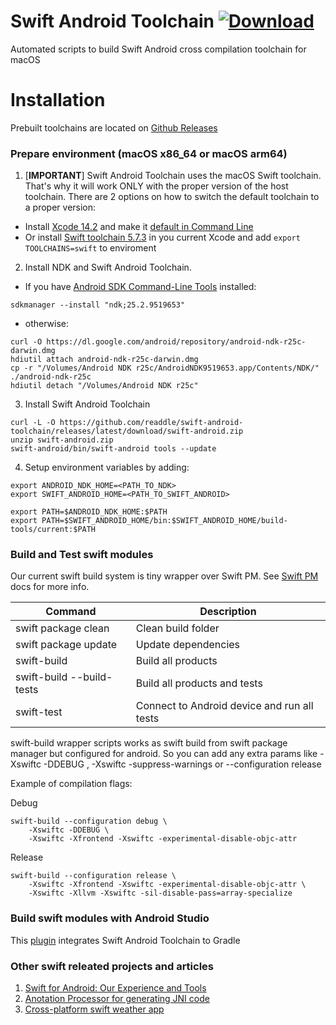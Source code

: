 # Swift Android Toolchain [![Download](https://img.shields.io/github/v/release/readdle/swift-android-toolchain?label=Download)](https://github.com/readdle/swift-android-toolchain/releases/latest)


Automated scripts to build Swift Android cross compilation toolchain for macOS

# Installation
Prebuilt toolchains are located on [Github Releases](https://github.com/readdle/swift-android-toolchain/releases)

### Prepare environment (macOS x86_64 or macOS arm64)

1. [**IMPORTANT**] Swift Android Toolchain uses the macOS Swift toolchain. That's why it will work ONLY with the proper version of the host toolchain. There are 2 options on how to switch the default toolchain to a proper version:
* Install [Xcode 14.2](https://xcodereleases.com/) and make it [default in Command Line](https://developer.apple.com/library/archive/technotes/tn2339/_index.html#//apple_ref/doc/uid/DTS40014588-CH1-HOW_DO_I_SELECT_THE_DEFAULT_VERSION_OF_XCODE_TO_USE_FOR_MY_COMMAND_LINE_TOOLS_)
* Or install [Swift toolchain 5.7.3](https://download.swift.org/swift-5.7.3-release/xcode/swift-5.7.3-RELEASE/swift-5.7.3-RELEASE-osx.pkg) in you current Xcode and add `export TOOLCHAINS=swift` to enviroment
2. Install NDK and Swift Android Toolchain. 
* If you have [Android SDK Command-Line Tools](https://developer.android.com/tools#tools-sdk) installed:
```
sdkmanager --install "ndk;25.2.9519653"
```
* otherwise:
```
curl -O https://dl.google.com/android/repository/android-ndk-r25c-darwin.dmg
hdiutil attach android-ndk-r25c-darwin.dmg
cp -r "/Volumes/Android NDK r25c/AndroidNDK9519653.app/Contents/NDK/" ./android-ndk-r25c
hdiutil detach "/Volumes/Android NDK r25c"
```
3. Install Swift Android Toolchain
```
curl -L -O https://github.com/readdle/swift-android-toolchain/releases/latest/download/swift-android.zip
unzip swift-android.zip
swift-android/bin/swift-android tools --update
```

4. Setup environment variables by adding: 

```
export ANDROID_NDK_HOME=<PATH_TO_NDK> 
export SWIFT_ANDROID_HOME=<PATH_TO_SWIFT_ANDROID>
 
export PATH=$ANDROID_NDK_HOME:$PATH
export PATH=$SWIFT_ANDROID_HOME/bin:$SWIFT_ANDROID_HOME/build-tools/current:$PATH
```

### Build and Test swift modules

Our current swift build system is tiny wrapper over Swift PM. See [Swift PM](https://github.com/apple/swift-package-manager/blob/master/Documentation/Usage.md) docs for more info.

| Command                      | Description                  |
|------------------------------|------------------------------|
| swift package clean          | Clean build folder           |
| swift package update         | Update dependencies          |
| swift-build                  | Build all products           |
| swift-build  --build-tests   | Build all products and tests |
| swift-test                   | Connect to Android device and run all tests |
 
swift-build wrapper scripts works as swift build from swift package manager but configured for android.
So you can add any extra params like -Xswiftc -DDEBUG , -Xswiftc -suppress-warnings or --configuration release

Example of compilation flags:

Debug
```
swift-build --configuration debug \
    -Xswiftc -DDEBUG \
    -Xswiftc -Xfrontend -Xswiftc -experimental-disable-objc-attr
```

Release
```
swift-build --configuration release \
    -Xswiftc -Xfrontend -Xswiftc -experimental-disable-objc-attr \
    -Xswiftc -Xllvm -Xswiftc -sil-disable-pass=array-specialize
```
  
### Build swift modules with Android Studio

This [plugin](https://github.com/readdle/swift-android-gradle) integrates Swift Android Toolchain to Gradle

### Other swift releated projects and articles

1. [Swift for Android: Our Experience and Tools](https://readdle.com/blog/swift-for-android-our-experience-and-tools) 
2. [Anotation Processor for generating JNI code](https://github.com/readdle/swift-java-codegen)
3. [Cross-platform swift weather app](https://github.com/andriydruk/swift-weather-app)
